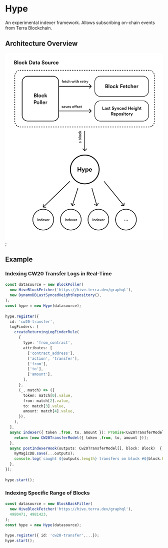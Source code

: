 Hype
======

An experimental indexer framework. Allows subscribing on-chain events from Terra Blockchain.

## Architecture Overview

![Hype Diagram](./docs/Hype-Diagram.png);

## Example

### Indexing CW20 Transfer Logs in Real-Time

```ts
const datasource = new BlockPoller(
  new HiveBlockFetcher('https://hive.terra.dev/graphql'),
  new DynamoDBLastSyncedHeightRepository(),
);
const hype = new Hype(datasource);

hype.register({
  id: 'cw20-transfer',
  logFinders: [
    createReturningLogFinderRule(
      {
        type: 'from_contract',
        attributes: [
          ['contract_address'],
          ['action', 'transfer'],
          ['from'],
          ['to'],
          ['amount'],
        ],
      },
      (_, match) => ({
        token: match[0].value,
        from: match[2].value,
        to: match[3].value,
        amount: match[4].value,
      }),
    ),
  ],
  async indexer({ token ,from, to, amount }): Promise<Cw20TransferModel[]> {
    return [new CW20TransferModel({ token ,from, to, amount })];
  },
  async postIndexerHook(outputs: Cw20TransferModel[], block: Block)  {
    myMagicDB.save(...outputs);
    console.log(`caught ${outputs.length} transfers on block #${block.height}`);
  },
});

hype.start();
```

### Indexing Specific Range of Blocks

```ts
const datasource = new BlockBackFiller(
  new HiveBlockFetcher('https://hive.terra.dev/graphql'),
  4980471, 4981423,
);
const hype = new Hype(datasource);

hype.register({ id: 'cw20-transfer',...});
hype.start();
```

